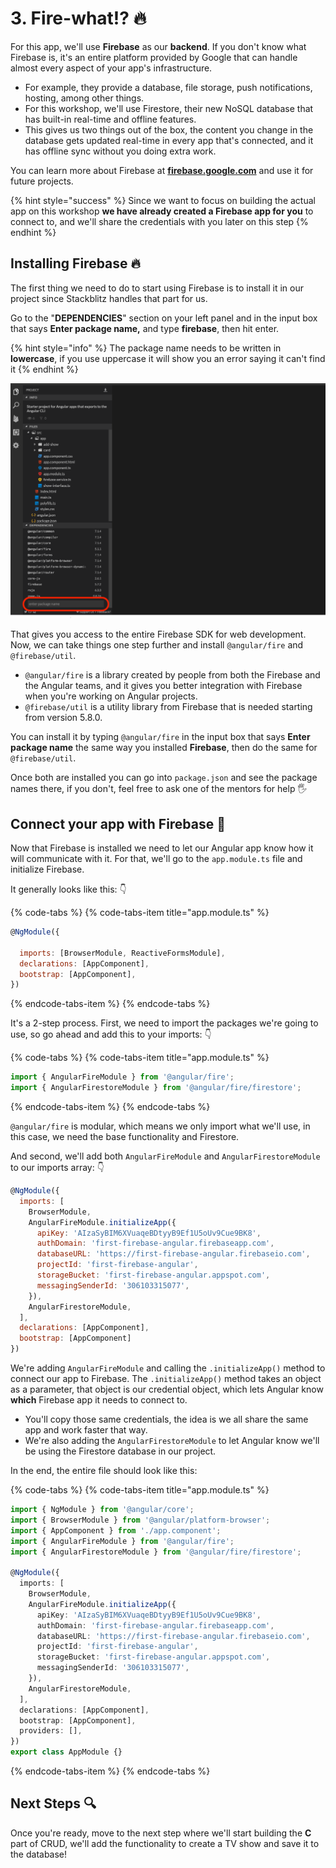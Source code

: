# 3. Fire-what!? 🔥

For this app, we'll use **Firebase** as our **backend**. If you don't know what Firebase is, it's an entire platform provided by Google that can handle almost every aspect of your app's infrastructure.

* For example, they provide a database, file storage, push notifications, hosting, among other things.
* For this workshop, we'll use Firestore, their new NoSQL database that has built-in real-time and offline features.
* This gives us two things out of the box, the content you change in the database gets updated real-time in every app that's connected, and it has offline sync without you doing extra work.

You can learn more about Firebase at [**firebase.google.com**](https://firebase.google.com/) and use it for future projects.

{% hint style="success" %}
Since we want to focus on building the actual app on this workshop **we have already created a Firebase app for you** to connect to, and we'll share the credentials with you later on this step
{% endhint %}

## Installing Firebase 🔥

The first thing we need to do to start using Firebase is to install it in our project since Stackblitz handles that part for us.

Go to the "**DEPENDENCIES**" section on your left panel and in the input box that says **Enter package name,** and type **firebase**, then hit enter.

{% hint style="info" %}
The package name needs to be written in **lowercase**, if you use uppercase it will show you an error saying it can't find it
{% endhint %}

![Install Firebase](.gitbook/assets/install-firebase.png)

That gives you access to the entire Firebase SDK for web development. Now, we can take things one step further and install `@angular/fire` and `@firebase/util`.

* `@angular/fire` is a library created by people from both the Firebase and the Angular teams, and it gives you better integration with Firebase when you're working on Angular projects.
* `@firebase/util` is a utility library from Firebase that is needed starting from version 5.8.0.

You can install it by typing `@angular/fire` in the input box that says **Enter package name** the same way you installed **Firebase**, then do the same for `@firebase/util`.

Once both are installed you can go into `package.json` and see the package names there, if you don't, feel free to ask one of the mentors for help 🖐

## Connect your app with Firebase 🔌

Now that Firebase is installed we need to let our Angular app know how it will communicate with it. For that, we'll go to the `app.module.ts` file and initialize Firebase. 

It generally looks like this: 👇

{% code-tabs %}
{% code-tabs-item title="app.module.ts" %}
```javascript
@NgModule({

  imports: [BrowserModule, ReactiveFormsModule],
  declarations: [AppComponent],
  bootstrap: [AppComponent],
})
```
{% endcode-tabs-item %}
{% endcode-tabs %}

It's a 2-step process. First, we need to import the packages we're going to use, so go ahead and add this to your imports: 👇

{% code-tabs %}
{% code-tabs-item title="app.module.ts" %}
```typescript
import { AngularFireModule } from '@angular/fire';
import { AngularFirestoreModule } from '@angular/fire/firestore';
```
{% endcode-tabs-item %}
{% endcode-tabs %}

`@angular/fire` is modular, which means we only import what we'll use, in this case, we need the base functionality and Firestore.

And second, we'll add both `AngularFireModule` and `AngularFirestoreModule` to our imports array: 👇

```javascript
@NgModule({
  imports: [
    BrowserModule,
    AngularFireModule.initializeApp({
      apiKey: 'AIzaSyBIM6XVuaqeBDtyyB9Ef1U5oUv9Cue9BK8',
      authDomain: 'first-firebase-angular.firebaseapp.com',
      databaseURL: 'https://first-firebase-angular.firebaseio.com',
      projectId: 'first-firebase-angular',
      storageBucket: 'first-firebase-angular.appspot.com',
      messagingSenderId: '306103315077',
    }),
    AngularFirestoreModule,
  ],
  declarations: [AppComponent],
  bootstrap: [AppComponent]
})
```

We're adding `AngularFireModule` and calling the `.initializeApp()` method to connect our app to Firebase. The `.initializeApp()` method takes an object as a parameter, that object is our credential object, which lets Angular know **which** Firebase app it needs to connect to.

* You'll copy those same credentials, the idea is we all share the same app and work faster that way.
* We're also adding the `AngularFirestoreModule` to let Angular know we'll be using the Firestore database in our project.

In the end, the entire file should look like this:

{% code-tabs %}
{% code-tabs-item title="app.module.ts" %}
```typescript
import { NgModule } from '@angular/core';
import { BrowserModule } from '@angular/platform-browser';
import { AppComponent } from './app.component';
import { AngularFireModule } from '@angular/fire';
import { AngularFirestoreModule } from '@angular/fire/firestore';

@NgModule({
  imports: [
    BrowserModule,
    AngularFireModule.initializeApp({
      apiKey: 'AIzaSyBIM6XVuaqeBDtyyB9Ef1U5oUv9Cue9BK8',
      authDomain: 'first-firebase-angular.firebaseapp.com',
      databaseURL: 'https://first-firebase-angular.firebaseio.com',
      projectId: 'first-firebase-angular',
      storageBucket: 'first-firebase-angular.appspot.com',
      messagingSenderId: '306103315077',
    }),
    AngularFirestoreModule,
  ],
  declarations: [AppComponent],
  bootstrap: [AppComponent],
  providers: [],
})
export class AppModule {}
```
{% endcode-tabs-item %}
{% endcode-tabs %}

## Next Steps 🔍

Once you're ready, move to the next step where we'll start building the **C** part of CRUD, we'll add the functionality to create a TV show and save it to the database!

